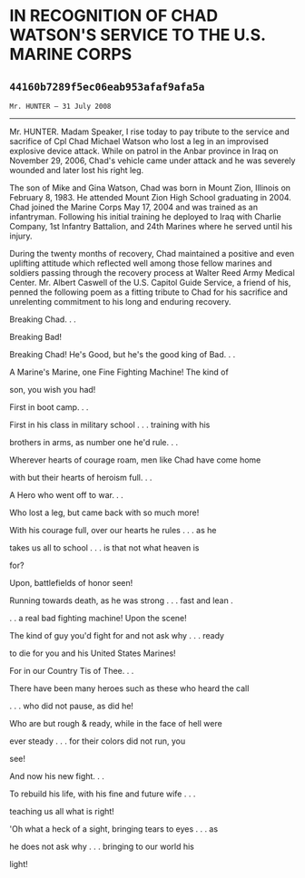 # IN RECOGNITION OF CHAD WATSON'S SERVICE TO THE U.S. MARINE CORPS
## `44160b7289f5ec06eab953afaf9afa5a`
`Mr. HUNTER — 31 July 2008`

---


Mr. HUNTER. Madam Speaker, I rise today to pay tribute to the service 
and sacrifice of Cpl Chad Michael Watson who lost a leg in an 
improvised explosive device attack. While on patrol in the Anbar 
province in Iraq on November 29, 2006, Chad's vehicle came under attack 
and he was severely wounded and later lost his right leg.

The son of Mike and Gina Watson, Chad was born in Mount Zion, 
Illinois on February 8, 1983. He attended Mount Zion High School 
graduating in 2004. Chad joined the Marine Corps May 17, 2004 and was 
trained as an infantryman. Following his initial training he deployed 
to Iraq with Charlie Company, 1st Infantry Battalion, and 24th Marines 
where he served until his injury.

During the twenty months of recovery, Chad maintained a positive and 
even uplifting attitude which reflected well among those fellow marines 
and soldiers passing through the recovery process at Walter Reed Army 
Medical Center. Mr. Albert Caswell of the U.S. Capitol Guide Service, a 
friend of his, penned the following poem as a fitting tribute to Chad 
for his sacrifice and unrelenting commitment to his long and enduring 
recovery.














 Breaking Chad. . .



 Breaking Bad!


 Breaking Chad! He's Good, but he's the good king of Bad. . .


 A Marine's Marine, one Fine Fighting Machine! The kind of 





 son, you wish you had!


 First in boot camp. . .


 First in his class in military school . . . training with his 





 brothers in arms, as number one he'd rule. . .


 Wherever hearts of courage roam, men like Chad have come home 





 with but their hearts of heroism full. . .


 A Hero who went off to war. . .


 Who lost a leg, but came back with so much more!


 With his courage full, over our hearts he rules . . . as he 





 takes us all to school . . . is that not what heaven is 





 for?


 Upon, battlefields of honor seen!


 Running towards death, as he was strong . . . fast and lean . 





 . . a real bad fighting machine! Upon the scene!


 The kind of guy you'd fight for and not ask why . . . ready 





 to die for you and his United States Marines!


 For in our Country Tis of Thee. . .


 There have been many heroes such as these who heard the call 





 . . . who did not pause, as did he!


 Who are but rough & ready, while in the face of hell were 





 ever steady . . . for their colors did not run, you 





 see!


 And now his new fight. . .


 To rebuild his life, with his fine and future wife . . . 





 teaching us all what is right!


 'Oh what a heck of a sight, bringing tears to eyes . . . as 





 he does not ask why . . . bringing to our world his 





 light!